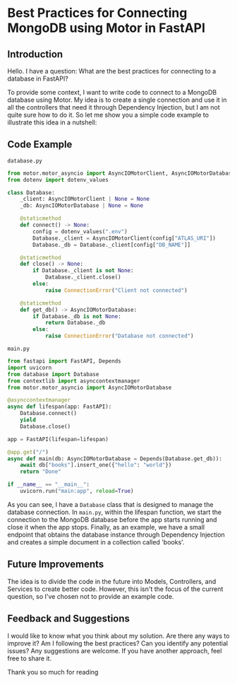 # Best Practices for Connecting MongoDB using Motor in FastAPI
## Introduction
Hello. I have a question: What are the best practices for connecting to a database in FastAPI?

To provide some context, I want to write code to connect to a MongoDB database using Motor. My idea is to create a single connection and use it in all the controllers that need it through Dependency Injection, but I am not quite sure how to do it. So let me show you a simple code example to illustrate this idea in a nutshell:

## Code Example
`database.py`
```python
from motor.motor_asyncio import AsyncIOMotorClient, AsyncIOMotorDatabase
from dotenv import dotenv_values

class Database:
    _client: AsyncIOMotorClient | None = None
    _db: AsyncIOMotorDatabase | None = None

    @staticmethod
    def connect() -> None:
        config = dotenv_values(".env")
        Database._client = AsyncIOMotorClient(config["ATLAS_URI"])
        Database._db = Database._client[config["DB_NAME"]]

    @staticmethod
    def close() -> None:
        if Database._client is not None:
            Database._client.close()
        else:
            raise ConnectionError("Client not connected")

    @staticmethod
    def get_db() -> AsyncIOMotorDatabase:
        if Database._db is not None:
            return Database._db
        else:
            raise ConnectionError("Database not connected")
```

`main.py`
```python
from fastapi import FastAPI, Depends
import uvicorn
from database import Database
from contextlib import asynccontextmanager
from motor.motor_asyncio import AsyncIOMotorDatabase

@asynccontextmanager
async def lifespan(app: FastAPI):
    Database.connect()
    yield
    Database.close()

app = FastAPI(lifespan=lifespan)

@app.get("/")
async def main(db: AsyncIOMotorDatabase = Depends(Database.get_db)):
    await db["books"].insert_one({"hello": "world"})
    return "Done"

if __name__ == "__main__":
    uvicorn.run("main:app", reload=True)
```
As you can see, I have a `Database` class that is designed to manage the database connection. In `main.py`, within the lifespan function, we start the connection to the MongoDB database before the app starts running and close it when the app stops. Finally, as an example, we have a small endpoint that obtains the database instance through Dependency Injection and creates a simple document in a collection called 'books'.

## Future Improvements
The idea is to divide the code in the future into Models, Controllers, and Services to create better code. However, this isn't the focus of the current question, so I've chosen not to provide an example code.

## Feedback and Suggestions
I would like to know what you think about my solution. Are there any ways to improve it? Am I following the best practices? Can you identify any potential issues? Any suggestions are welcome. If you have another approach, feel free to share it.

Thank you so much for reading